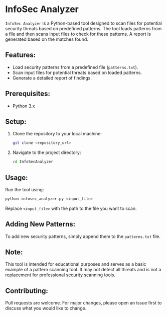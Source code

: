 
# InfoSec Analyzer

`InfoSec Analyzer` is a Python-based tool designed to scan files for potential security threats based on predefined patterns. The tool loads patterns from a file and then scans input files to check for these patterns. A report is generated based on the matches found.

## Features:
- Load security patterns from a predefined file (`patterns.txt`).
- Scan input files for potential threats based on loaded patterns.
- Generate a detailed report of findings.

## Prerequisites:
- Python 3.x

## Setup:
1. Clone the repository to your local machine:
    ```bash
    git clone <repository_url>
    ```
2. Navigate to the project directory:
    ```bash
    cd InfoSecAnalyzer
    ```

## Usage:
Run the tool using:
```bash
python infosec_analyzer.py <input_file>
```
Replace `<input_file>` with the path to the file you want to scan.

## Adding New Patterns:
To add new security patterns, simply append them to the `patterns.txt` file.

## Note:
This tool is intended for educational purposes and serves as a basic example of a pattern scanning tool. It may not detect all threats and is not a replacement for professional security scanning tools.

## Contributing:
Pull requests are welcome. For major changes, please open an issue first to discuss what you would like to change.


